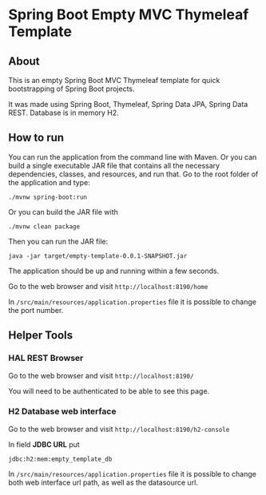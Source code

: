 # Spring Boot Empty MVC Thymeleaf Template

## About

This is an empty Spring Boot MVC Thymeleaf template for quick bootstrapping of Spring Boot projects.

It was made using Spring Boot, Thymeleaf, Spring Data JPA, Spring Data REST. Database is in memory H2.

## How to run

You can run the application from the command line with Maven. 
Or you can build a single executable JAR file that contains all the necessary dependencies, classes, and resources, and run that.
Go to the root folder of the application and type:
```
./mvnw spring-boot:run
```
Or you can build the JAR file with 
```
./mvnw clean package
``` 
Then you can run the JAR file:
```
java -jar target/empty-template-0.0.1-SNAPSHOT.jar
```
The application should be up and running within a few seconds.

Go to the web browser and visit `http://localhost:8190/home`

In `/src/main/resources/application.properties` file it is possible to change 
the port number.

## Helper Tools

### HAL REST Browser

Go to the web browser and visit `http://localhost:8190/`

You will need to be authenticated to be able to see this page.

### H2 Database web interface

Go to the web browser and visit `http://localhost:8190/h2-console`

In field **JDBC URL** put 
```
jdbc:h2:mem:empty_template_db
```

In `/src/main/resources/application.properties` file it is possible to change both
web interface url path, as well as the datasource url.

